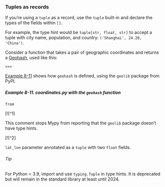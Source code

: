 ### Tuples as records

If you’re using a `tuple` as a record, use the `tuple` built-in and declare the types of the fields within `[]`.

For example, the type hint would be `tuple[str, float, str]` to accept a tuple with city name, population, and country: `('Shanghai', 24.28, 'China')`.

Consider a function that takes a pair of geographic coordinates and returns a [Geohash](https://fpy.li/8-18), used like this:

```
>>> 
```

[Example 8-11](#geohash_ex_1) shows how `geohash` is defined, using the `geolib` package from PyPI.

##### Example 8-11. _coordinates.py_ with the `geohash` function

```
from
```

[![^1]

This comment stops Mypy from reporting that the `geolib` package doesn’t have type hints.

[![^2]

`lat_lon` parameter annotated as a `tuple` with two `float` fields.

###### Tip

For Python < 3.9, import and use `typing.Tuple` in type hints. It is deprecated but will remain in the standard library at least until 2024.